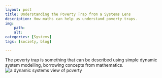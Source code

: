 ```yaml
---
layout: post
title: Understanding the Poverty Trap from a Systems Lens
description: How maths can help us understand poverty traps. 
img:
	path: 
	alt: 
categories: [Systems]
tags: [society, blog]

---
```





The poverty trap is something that can be described using simple dynamic system modelling, borrowing concepts from mathematics. 
![a dynamic systems view of poverty]()

